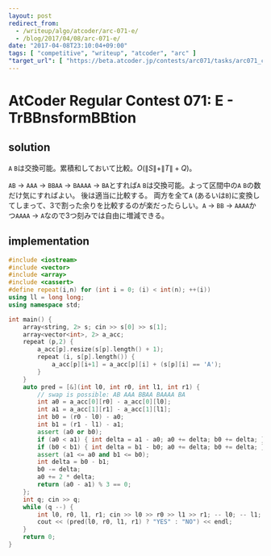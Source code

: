 ```yaml
---
layout: post
redirect_from:
  - /writeup/algo/atcoder/arc-071-e/
  - /blog/2017/04/08/arc-071-e/
date: "2017-04-08T23:10:04+09:00"
tags: [ "competitive", "writeup", "atcoder", "arc" ]
"target_url": [ "https://beta.atcoder.jp/contests/arc071/tasks/arc071_c" ]
---
```


# AtCoder Regular Contest 071: E - TrBBnsformBBtion

## solution

`A` `B`は交換可能。累積和しておいて比較。$O(\|S\| + \|T\| + Q)$。

`AB` $\to$ `AAA` $\to$ `BBAA` $\to$ `BAAAA` $\to$ `BA`とすれば`A` `B`は交換可能。よって区間中の`A` `B`の数だけ気にすればよい。
後は適当に比較する。
両方を全て`A` (あるいは`B`)に変換してしまって、$3$で割った余りを比較するのが楽だったらしい。`A` $\to$ `BB` $\to$ `AAAA`かつ`AAAA` $\to$ `A`なので$3$つ刻みでは自由に増減できる。

## implementation

``` c++
#include <iostream>
#include <vector>
#include <array>
#include <cassert>
#define repeat(i,n) for (int i = 0; (i) < int(n); ++(i))
using ll = long long;
using namespace std;

int main() {
    array<string, 2> s; cin >> s[0] >> s[1];
    array<vector<int>, 2> a_acc;
    repeat (p,2) {
        a_acc[p].resize(s[p].length() + 1);
        repeat (i, s[p].length()) {
            a_acc[p][i+1] = a_acc[p][i] + (s[p][i] == 'A');
        }
    }
    auto pred = [&](int l0, int r0, int l1, int r1) {
        // swap is possible: AB AAA BBAA BAAAA BA
        int a0 = a_acc[0][r0] - a_acc[0][l0];
        int a1 = a_acc[1][r1] - a_acc[1][l1];
        int b0 = (r0 - l0) - a0;
        int b1 = (r1 - l1) - a1;
        assert (a0 or b0);
        if (a0 < a1) { int delta = a1 - a0; a0 += delta; b0 += delta; } // A BB AAB or B AA ABB
        if (b0 < b1) { int delta = b1 - b0; a0 += delta; b0 += delta; } // A BB AAB or B AA ABB
        assert (a1 <= a0 and b1 <= b0);
        int delta = b0 - b1;
        b0 -= delta;
        a0 += 2 * delta;
        return (a0 - a1) % 3 == 0;
    };
    int q; cin >> q;
    while (q --) {
        int l0, r0, l1, r1; cin >> l0 >> r0 >> l1 >> r1; -- l0; -- l1;
        cout << (pred(l0, r0, l1, r1) ? "YES" : "NO") << endl;
    }
    return 0;
}
```
